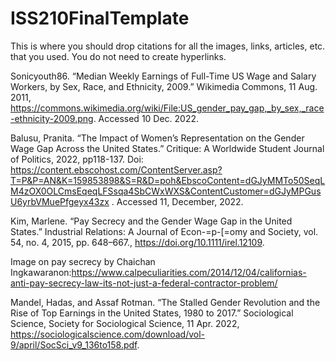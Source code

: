 # ISS210FinalTemplate
This is where you should drop citations for all the images, links, articles, etc. that you used. You do not need to create hyperlinks.

Sonicyouth86. “Median Weekly Earnings of Full-Time US Wage and Salary Workers, by Sex, Race, and Ethnicity, 2009.” Wikimedia Commons, 11 Aug. 2011, https://commons.wikimedia.org/wiki/File:US_gender_pay_gap,_by_sex,_race-ethnicity-2009.png. Accessed 10 Dec. 2022. 

Balusu, Pranita. “The Impact of Women’s Representation on the Gender Wage Gap Across the United States.” Critique: A Worldwide Student Journal of Politics, 2022, pp118-137. Doi: 
https://content.ebscohost.com/ContentServer.asp?T=P&P=AN&K=159853898&S=R&D=poh&EbscoContent=dGJyMMTo50SeqLM4zOX0OLCmsEqeqLFSsqa4SbCWxWXS&ContentCustomer=dGJyMPGusU6yrbVMuePfgeyx43zx . Accessed 11, December, 2022. 

Kim, Marlene. “Pay Secrecy and the Gender Wage Gap in the United States.” Industrial Relations: A Journal of Econ-=p-[=omy and Society, vol. 54, no. 4, 2015, pp. 648–667., https://doi.org/10.1111/irel.12109.

Image on pay secrecy by Chaichan Ingkawaranon:https://www.calpeculiarities.com/2014/12/04/californias-anti-pay-secrecy-law-its-not-just-a-federal-contractor-problem/

Mandel, Hadas, and Assaf Rotman. “The Stalled Gender Revolution and the Rise of Top Earnings in the United States, 1980 to 2017.” Sociological Science, Society for Sociological Science, 11 Apr. 2022, https://sociologicalscience.com/download/vol-9/april/SocSci_v9_136to158.pdf.
